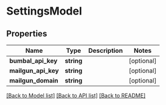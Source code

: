 # SettingsModel

## Properties
Name | Type | Description | Notes
------------ | ------------- | ------------- | -------------
**bumbal_api_key** | **string** |  | [optional] 
**mailgun_api_key** | **string** |  | [optional] 
**mailgun_domain** | **string** |  | [optional] 

[[Back to Model list]](../README.md#documentation-for-models) [[Back to API list]](../README.md#documentation-for-api-endpoints) [[Back to README]](../README.md)


